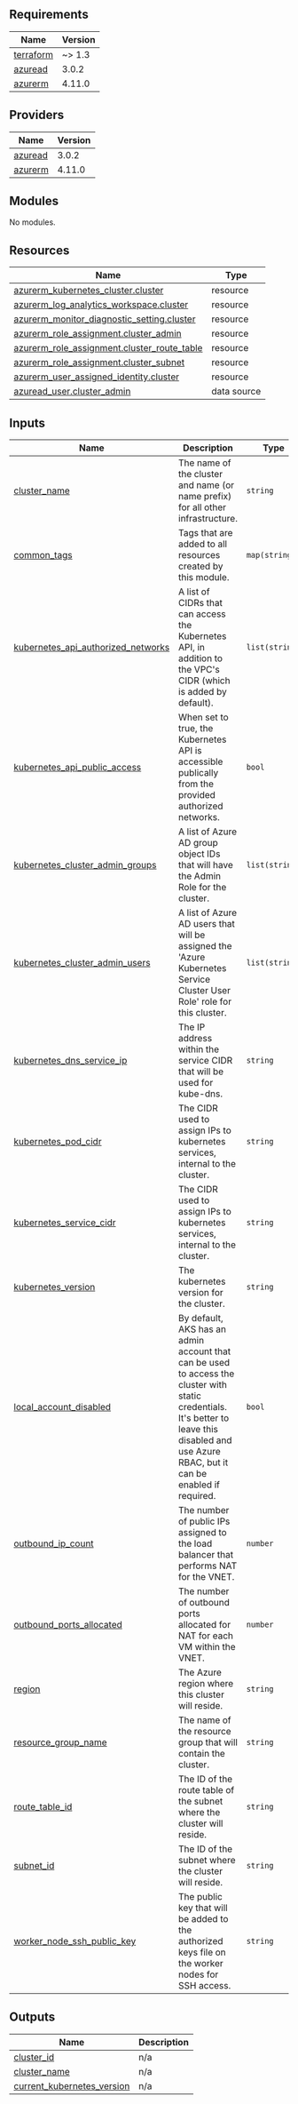 <!-- BEGIN_TF_DOCS -->
## Requirements

| Name | Version |
|------|---------|
| <a name="requirement_terraform"></a> [terraform](#requirement\_terraform) | ~> 1.3 |
| <a name="requirement_azuread"></a> [azuread](#requirement\_azuread) | 3.0.2 |
| <a name="requirement_azurerm"></a> [azurerm](#requirement\_azurerm) | 4.11.0 |

## Providers

| Name | Version |
|------|---------|
| <a name="provider_azuread"></a> [azuread](#provider\_azuread) | 3.0.2 |
| <a name="provider_azurerm"></a> [azurerm](#provider\_azurerm) | 4.11.0 |

## Modules

No modules.

## Resources

| Name | Type |
|------|------|
| [azurerm_kubernetes_cluster.cluster](https://registry.terraform.io/providers/hashicorp/azurerm/4.11.0/docs/resources/kubernetes_cluster) | resource |
| [azurerm_log_analytics_workspace.cluster](https://registry.terraform.io/providers/hashicorp/azurerm/4.11.0/docs/resources/log_analytics_workspace) | resource |
| [azurerm_monitor_diagnostic_setting.cluster](https://registry.terraform.io/providers/hashicorp/azurerm/4.11.0/docs/resources/monitor_diagnostic_setting) | resource |
| [azurerm_role_assignment.cluster_admin](https://registry.terraform.io/providers/hashicorp/azurerm/4.11.0/docs/resources/role_assignment) | resource |
| [azurerm_role_assignment.cluster_route_table](https://registry.terraform.io/providers/hashicorp/azurerm/4.11.0/docs/resources/role_assignment) | resource |
| [azurerm_role_assignment.cluster_subnet](https://registry.terraform.io/providers/hashicorp/azurerm/4.11.0/docs/resources/role_assignment) | resource |
| [azurerm_user_assigned_identity.cluster](https://registry.terraform.io/providers/hashicorp/azurerm/4.11.0/docs/resources/user_assigned_identity) | resource |
| [azuread_user.cluster_admin](https://registry.terraform.io/providers/hashicorp/azuread/3.0.2/docs/data-sources/user) | data source |

## Inputs

| Name | Description | Type | Default | Required |
|------|-------------|------|---------|:--------:|
| <a name="input_cluster_name"></a> [cluster\_name](#input\_cluster\_name) | The name of the cluster and name (or name prefix) for all other infrastructure. | `string` | n/a | yes |
| <a name="input_common_tags"></a> [common\_tags](#input\_common\_tags) | Tags that are added to all resources created by this module. | `map(string)` | `{}` | no |
| <a name="input_kubernetes_api_authorized_networks"></a> [kubernetes\_api\_authorized\_networks](#input\_kubernetes\_api\_authorized\_networks) | A list of CIDRs that can access the Kubernetes API, in addition to the VPC's CIDR (which is added by default). | `list(string)` | `[]` | no |
| <a name="input_kubernetes_api_public_access"></a> [kubernetes\_api\_public\_access](#input\_kubernetes\_api\_public\_access) | When set to true, the Kubernetes API is accessible publically from the provided authorized networks. | `bool` | `false` | no |
| <a name="input_kubernetes_cluster_admin_groups"></a> [kubernetes\_cluster\_admin\_groups](#input\_kubernetes\_cluster\_admin\_groups) | A list of Azure AD group object IDs that will have the Admin Role for the cluster. | `list(string)` | `[]` | no |
| <a name="input_kubernetes_cluster_admin_users"></a> [kubernetes\_cluster\_admin\_users](#input\_kubernetes\_cluster\_admin\_users) | A list of Azure AD users that will be assigned the 'Azure Kubernetes Service Cluster User Role' role for this cluster. | `list(string)` | `[]` | no |
| <a name="input_kubernetes_dns_service_ip"></a> [kubernetes\_dns\_service\_ip](#input\_kubernetes\_dns\_service\_ip) | The IP address within the service CIDR that will be used for kube-dns. | `string` | `"10.100.0.10"` | no |
| <a name="input_kubernetes_pod_cidr"></a> [kubernetes\_pod\_cidr](#input\_kubernetes\_pod\_cidr) | The CIDR used to assign IPs to kubernetes services, internal to the cluster. | `string` | `"10.101.0.0/16"` | no |
| <a name="input_kubernetes_service_cidr"></a> [kubernetes\_service\_cidr](#input\_kubernetes\_service\_cidr) | The CIDR used to assign IPs to kubernetes services, internal to the cluster. | `string` | `"10.100.0.0/16"` | no |
| <a name="input_kubernetes_version"></a> [kubernetes\_version](#input\_kubernetes\_version) | The kubernetes version for the cluster. | `string` | n/a | yes |
| <a name="input_local_account_disabled"></a> [local\_account\_disabled](#input\_local\_account\_disabled) | By default, AKS has an admin account that can be used to access the cluster with static credentials. It's better to leave this disabled and use Azure RBAC, but it can be enabled if required. | `bool` | `true` | no |
| <a name="input_outbound_ip_count"></a> [outbound\_ip\_count](#input\_outbound\_ip\_count) | The number of public IPs assigned to the load balancer that performs NAT for the VNET. | `number` | `2` | no |
| <a name="input_outbound_ports_allocated"></a> [outbound\_ports\_allocated](#input\_outbound\_ports\_allocated) | The number of outbound ports allocated for NAT for each VM within the VNET. | `number` | `896` | no |
| <a name="input_region"></a> [region](#input\_region) | The Azure region where this cluster will reside. | `string` | n/a | yes |
| <a name="input_resource_group_name"></a> [resource\_group\_name](#input\_resource\_group\_name) | The name of the resource group that will contain the cluster. | `string` | n/a | yes |
| <a name="input_route_table_id"></a> [route\_table\_id](#input\_route\_table\_id) | The ID of the route table of the subnet where the cluster will reside. | `string` | n/a | yes |
| <a name="input_subnet_id"></a> [subnet\_id](#input\_subnet\_id) | The ID of the subnet where the cluster will reside. | `string` | n/a | yes |
| <a name="input_worker_node_ssh_public_key"></a> [worker\_node\_ssh\_public\_key](#input\_worker\_node\_ssh\_public\_key) | The public key that will be added to the authorized keys file on the worker nodes for SSH access. | `string` | n/a | yes |

## Outputs

| Name | Description |
|------|-------------|
| <a name="output_cluster_id"></a> [cluster\_id](#output\_cluster\_id) | n/a |
| <a name="output_cluster_name"></a> [cluster\_name](#output\_cluster\_name) | n/a |
| <a name="output_current_kubernetes_version"></a> [current\_kubernetes\_version](#output\_current\_kubernetes\_version) | n/a |
<!-- END_TF_DOCS -->